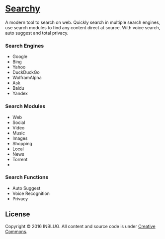 # [Searchy](http://inblug.com/searchy)

A modern tool to search on web. Quickly search in multiple search engines, use search modules to find any content direct at source. With voice search, auto suggest and total privacy.

### Search Engines
* Google
* Bing
* Yahoo
* DuckDuckGo
* WolframAlpha
* Ask
* Baidu
* Yandex

### Search Modules
* Web
* Social
* Video
* Music
* Images
* Shopping
* Local
* News
* Torrent
*
### Search Functions
* Auto Suggest
* Voice Recognition
* Privacy

## License
Copyright © 2016 INBLUG. All content and source code is under [Creative Commons](http://creativecommons.org/licenses/by-nc-sa/4.0/).
